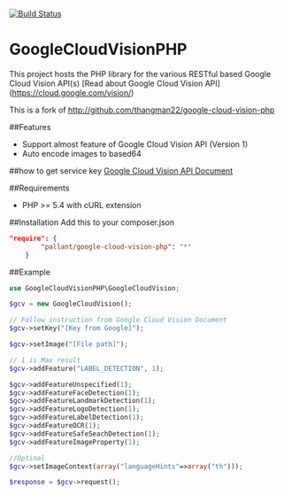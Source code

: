 [![Build Status](https://travis-ci.org/pallant/google-cloud-vision-php.svg?branch=master)](https://travis-ci.org/pallant/google-cloud-vision-php)

# GoogleCloudVisionPHP
This project hosts the PHP library for the various RESTful based Google Cloud Vision API(s) [Read about Google Cloud Vision API] (https://cloud.google.com/vision/)

This is a fork of http://github.com/thangman22/google-cloud-vision-php

##Features
*   Support almost feature of Google Cloud Vision API (Version 1)
*   Auto encode images to based64

##how to get service key
[Google Cloud Vision API Document](https://cloud.google.com/vision/docs/getting-started)

##Requirements
*   PHP >= 5.4 with cURL extension

##Installation
Add this to your composer.json

```json
"require": {
        "pallant/google-cloud-vision-php": "*"
    }
```

##Example
```php
use GoogleCloudVisionPHP\GoogleCloudVision;

$gcv = new GoogleCloudVision();

// Follow instruction from Google Cloud Vision Document
$gcv->setKey("[Key from Google]");

$gcv->setImage("[File path]");

// 1 is Max result
$gcv->addFeature("LABEL_DETECTION", 1);

$gcv->addFeatureUnspecified(1);
$gcv->addFeatureFaceDetection(1);
$gcv->addFeatureLandmarkDetection(1);
$gcv->addFeatureLogoDetection(1);
$gcv->addFeatureLabelDetection(1);
$gcv->addFeatureOCR(1);
$gcv->addFeatureSafeSeachDetection(1);
$gcv->addFeatureImageProperty(1);

//Optinal
$gcv->setImageContext(array("languageHints"=>array("th")));

$response = $gcv->request();

```


